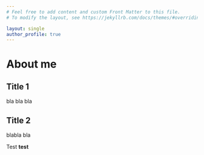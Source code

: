 ```yaml
---
# Feel free to add content and custom Front Matter to this file.
# To modify the layout, see https://jekyllrb.com/docs/themes/#overriding-theme-defaults

layout: single
author_profile: true
---
```


# About me

## Title 1
bla bla bla

## Title 2
blabla bla

Test
**test**